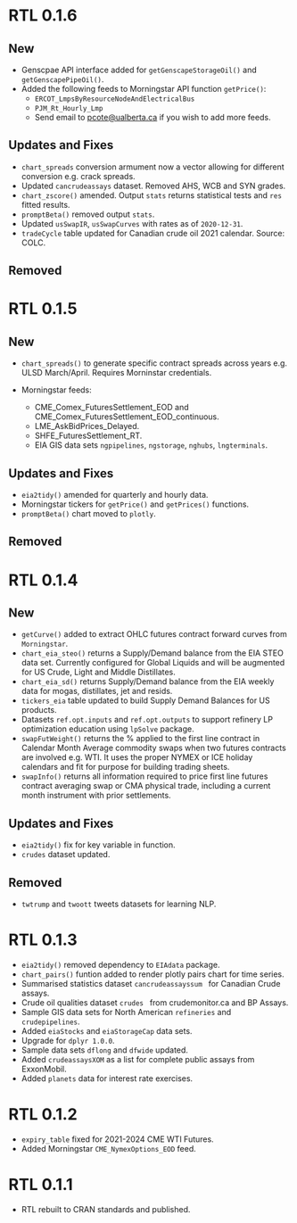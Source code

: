 # RTL 0.1.6

## New

+ Genscpae API interface added for `getGenscapeStorageOil()` and `getGenscapePipeOil()`.
+ Added the following feeds to Morningstar API function `getPrice()`:
    + `ERCOT_LmpsByResourceNodeAndElectricalBus`
    + `PJM_Rt_Hourly_Lmp`
    + Send email to pcote@ualberta.ca if you wish to add more feeds.

## Updates and Fixes

+ `chart_spreads` conversion armument now a vector allowing for different conversion e.g. crack spreads.
+ Updated `cancrudeassays` dataset. Removed AHS, WCB and SYN grades.
+ `chart_zscore()` amended. Output `stats` returns statistical tests and `res` fitted results.
+ `promptBeta()` removed output `stats`. 
+ Updated `usSwapIR`, `usSwapCurves` with rates as of `2020-12-31`.
+ `tradeCycle` table updated for Canadian crude oil 2021 calendar. Source: COLC.

## Removed

# RTL 0.1.5

## New

+ `chart_spreads()` to generate specific contract spreads across years e.g. ULSD March/April. Requires Morninstar credentials.

+ Morningstar feeds: 

    + CME_Comex_FuturesSettlement_EOD and CME_Comex_FuturesSettlement_EOD_continuous.
    + LME_AskBidPrices_Delayed.
    + SHFE_FuturesSettlement_RT.
    + EIA GIS data sets `ngpipelines`, `ngstorage`, `nghubs`, `lngterminals`.
    
## Updates and Fixes

+ `eia2tidy()` amended for quarterly and hourly data.
+ Morningstar tickers for `getPrice()` and `getPrices()` functions.
+ `promptBeta()` chart moved to `plotly`.

## Removed

# RTL 0.1.4

## New
+ `getCurve()` added to extract OHLC futures contract forward curves from `Morningstar`. 
+ `chart_eia_steo()` returns a Supply/Demand balance from the EIA STEO data set. Currently configured for Global Liquids and will be augmented for US Crude, Light and Middle Distillates.
+ `chart_eia_sd()` returns Supply/Demand balance from the EIA weekly data for mogas, distillates, jet and resids.
+ `tickers_eia` table updated to build Supply Demand Balances for US products.
+ Datasets `ref.opt.inputs` and `ref.opt.outputs` to support refinery LP optimization education using `lpSolve` package. 
+ `swapFutWeight()` returns the % applied to the first line contract in Calendar Month Average commodity swaps when two futures contracts are involved e.g. WTI. It uses the proper NYMEX or ICE holiday calendars and fit for purpose for building trading sheets.
+ `swapInfo()` returns all information required to price first line futures contract averaging swap or CMA physical trade, including a current month instrument with prior settlements.

## Updates and Fixes
+ `eia2tidy()` fix for key variable in function.
+ `crudes` dataset updated.

## Removed
 + `twtrump` and `twoott` tweets datasets for learning NLP.

# RTL 0.1.3

+ `eia2tidy()` removed dependency to `EIAdata` package.
+ `chart_pairs()` funtion added to render plotly pairs chart for time series.
+ Summarised statistics dataset `cancrudeassayssum ` for Canadian Crude assays.
+ Crude oil qualities dataset `crudes ` from crudemonitor.ca and BP Assays.
+ Sample GIS data sets for North American `refineries` and `crudepipelines`.
+ Added `eiaStocks` and `eiaStorageCap` data sets.
+ Upgrade for `dplyr 1.0.0`.
+ Sample data sets `dflong` and `dfwide` updated.
+ Added `crudeassaysXOM` as a list for complete public assays from ExxonMobil.
+ Added `planets` data for interest rate exercises.

# RTL 0.1.2

+ `expiry_table` fixed for 2021-2024 CME WTI Futures.
+ Added Morningstar `CME_NymexOptions_EOD` feed.

# RTL 0.1.1

+ RTL rebuilt to CRAN standards and published.

